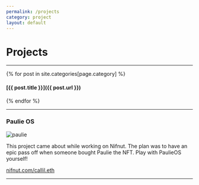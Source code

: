 ```yaml
---
permalink: /projects
category: project
layout: default
---
```


<h1 class="projects title pressstart">Projects</h1>

<hr />



{% for post in site.categories[page.category] %}
#### [{{ post.title }}]({{ post.url }})

{% endfor %}


---

### **Paulie OS**

![paulie](https://os.nifnut.com/assets/images/preview-image.jpg)

This project came about while working on Nifnut. The plan was to have an epic pass off when someone bought Paulie the NFT. Play with PaulieOS yourself!

[nifnut.com/callil.eth](https://nifnut.com/callil.eth)

---

<!-- - [Podcast Lovers](http://podcastlovers.com)
- [Twitter Memories](http://twittermemories.com)
- [Wookie Translator](https://wookietranslator.com)
- [Zharki News](https://www.zharki.net)
- [chaz](https://apps.apple.com/us/app/chaz-recommendations/id1234092253) (iOS App)
- [chaz](https://www.chaz.co) (website)
- [screenshit](http://github.com/kevando/screenshit)
- [Fest Queen](https://apps.apple.com/us/app/fest-queen/id1223610734) -->

<!-- - [roybiv](www.roybiv.net) -- my first company
- [Frameri Eyewear](www.instagram.com/frameri) -- my second company
- [big-time-fresh.appspot.com](http://big-time-fresh.appspot.com)
- [funny-app1.appspot.com](http://funny-app1.appspot.com/)
- [un-supported.appspot.com](http://un-supported.appspot.com/)
- [windows-vs-mac.appspot.com](http://windows-vs-mac.appspot.com)
- [whitev-club.appspot.com](http://whitev-club.appspot.com)
- [glass-maker-joseph-12783.netlify.app](https://glass-maker-joseph-12783.netlify.app/)
- [zero-likes.appspot.com](http://zero-likes.appspot.com/)
- Emoji Map
- <3 -->

<!-- **Kevaid** -->

<!-- - at my third company we make augmented reality apps. these are fun, but not really designed for the phone. we designed them with AR eyewear in mind. Blue Sky paint is one of the very few true multi-player AR experiences. -->

<!-- - [Marker](https://twitter.com/kevando_/status/914350723428704256)
- [Word Vomit 3d](https://apps.apple.com/us/app/word-vomit-3d/id1314707004)
- [Doodle Lens](http://doodlelens.app)
- [BS Paint](http://bspaint.net) -->
